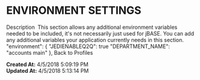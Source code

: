 # ENVIRONMENT SETTINGS

Description  This section allows any additional environment variables needed to be included, it's not necessarily just used for jBASE. You can add any additional variables your application currently needs in this section. "environment": { "JEDIENABLEQ2Q": true "DEPARTMENT_NAME": "accounts main" }, Back to Profiles  

**Created At:** 4/5/2018 5:09:19 PM  
**Updated At:** 4/5/2018 5:13:14 PM  

